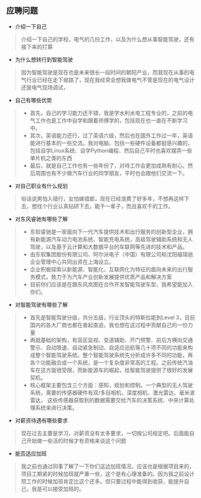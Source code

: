## 应聘问题
- 介绍一下自己
> 介绍一下自己的学校，电气的几份工作，以及为什么想从事智能驾驶，还有接下来的打算

- 为什么想转行到智能驾驶
> 因为智能驾驶是现在也是未来很长一段时间的朝阳产业，而我现在从事的电气行业已经在走下坡路了，现在我经常会想我做电气不管是现在的电气设计还是电气现场调试，

- 自己有哪些优势
> - 首先，自己的学习能力还不错，我是学水利水电工程专业的，之前的电气工作也是工作中自学和跟着师傅学的，包括现在也一直在不断学习中。
> - 其次，英语能力还行，过了英语六级，然后也在国外工作过一年，英语能进行基本的一些交流。我对电脑、包括一些硬件设备都挺感兴趣的，包括自学Linux系统、自学Python编程、然后自己平时也喜欢摆弄一些单片机之类的东西
> - 最后，就是自己工作也有一些年份了，对待工作会更加成熟有耐心。然后周围也有不少做汽车行业的同学朋友，平时也会跟他们交流一下。

- 对自己职业有什么规划
> 俗话说男怕入错行，女怕嫁错郞，现在已经浪费了好多年，不想再这样下去，想找个行业认真钻研下去，能干一辈子，而且喜欢干的工作。

- 对东风睿驰有哪些了解
> - 东软睿驰是一家面向下一代汽车提供技术和出行服务的创新型企业，拥有新能源汽车动力电池系统、智能充电系统，高级驾驶辅助系统和无人驾驶，以及基于云计算和大数据平台的车联网等先进的技术和产品。
> - 由东软集团股份有限公司、阿尔派电子（中国）有限公司和沈阳福瑞驰企业管理中心共同出资在上海设立。
> - 企业积极探索以新能源、智能化、互联网化为特征的面向未来的出行服务模式，致力于为汽车产业创新发展提供优质产品和解决方案
> - 目前你们应该是在跟东风岚图在合作开发智能驾驶车型，我希望能加入你们。

- 对智能驾驶有哪些了解
> - 首先是智能驾驶分级，共分五级，行业顶头的特斯拉能到Level 3，目前国内的各大厂商也都在奋起直追，我也想在这过程中贡献自己的一份力量
> - 再就基础的架构，有盲区监视、变道辅助、开门预警、前后方横向交通警示、自动限速、自动紧急制动、自适应巡航等几十项不同的功能来构成整个智能驾驶系统。整个智能驾驶系统先分折成许多不同的功能，再各个功能融合成一个系统，是一个复杂度非常高的工程。之前传统汽油车在这方面很受限，而新能源车的崛起，给智能驾驶提供了很好的发展契机。
> - 核心框架主要包含三个方面：感知，规划和控制。一个典型的无人驾驶系统，需要的传感器硬件有双/多目相机，深度相机、激光雷达、毫米波雷达， 这些传感器获取到的数据需要交给汽车的决策系统、中央计算处理系统来进行决策。

- 对薪资待遇有哪些要求
> 现在过去主要是学习，对薪资没有太多要求，一切按公司规定吧。后面能自己开始做一些活的时候才有资格来谈这个问题

- 能否适应加班
> 我之前也通过同事了解了一下你们这边加班情况，应该也是根据项目来的，项目工期紧的时候加班就严重一些，这个是有心理准备的。因为我之前设计院工作的时候加班肯定比这个还多。但只要过程中能得到收获、能提升自己，我是可以接受加班的。